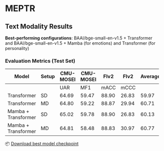 # MEPTR  

## Text Modality Results  
**Best-performing configurations**: BAAI/bge-small-en-v1.5 + Transformer and BAAI/bge-small-en-v1.5 + Mamba (for emotions) and Transformer (for personality)   

### Evaluation Metrics (Test Set)  
|Model              |Setup |CMU-MOSEI|CMU-MOSEI| FIv2    | FIv2    | Average  |
|-------------------|------|---------|---------|---------|---------|----------|
|                   |      | UAR     | MF1     | mACC    | mCCC    |          |
|Transformer        |  SD  | 64.69   | 59.47   | 88.90   | 26.83   |  59.97   |
|Transformer        |  MD  | 64.80   | 59.22   | 88.87   | 29.94   |  60.71   |
|Mamba + Transformer|  SD  | 65.02   | 59.78   | 88.90   | 26.83   |  60.13   |
|Mamba + Transformer|  MD  | 64.81   | 58.48   | 88.83   | 30.97   |  60.77   |  

📦 [Download best model checkpoint](https://drive.google.com/drive/folders/1T8qcKY4SfC6135tquQ7V8TZeFQZy2WNZ?usp=sharing)

